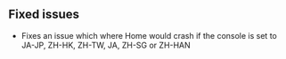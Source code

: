 ## Fixed issues
- Fixes an issue which where Home would crash if the console is set to JA-JP, ZH-HK, ZH-TW, JA, ZH-SG or ZH-HAN